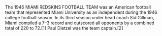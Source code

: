 The 1946 MIAMI REDSKINS FOOTBALL TEAM was an American football team that represented Miami University as an independent during the 1946 college football season. In its third season under head coach Sid Gillman, Miami compiled a 7–3 record and outscored all opponents by a combined total of 220 to 72.[1] Paul Dietzel was the team captain.[2]
